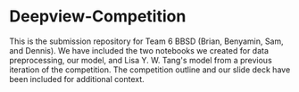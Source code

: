 # Deepview-Competition

This is the submission repository for Team 6 BBSD (Brian, Benyamin, Sam, and Dennis). We have included the two notebooks we created for data preprocessing, our model, and Lisa Y. W. Tang's model from a previous iteration of the competition. The competition outline and our slide deck have been included for additional context.
